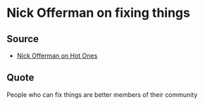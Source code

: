 # Nick Offerman on fixing things

## Source
- [Nick Offerman on Hot Ones](https://youtu.be/YbZmhgtZkdg?t=802)

## Quote
People who can fix things are better members of their community